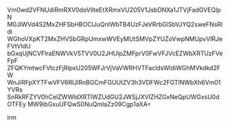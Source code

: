 Vm0wd2VFNUdiRmRXV0doVllteEtXRmxVU205V1JsbDNXa1JTVjFadGVEQlpN
M0JIWVd4S2MxZHFSbHBOClJuQnlWbTB4UzFJeVRrbGlSbVJYQ2sweFNsRldi
WGhoVXpKT2MxZHVSbGRpUmxwWVEyMUtSMVpZYUZoVwpNMUpvVlRJeFVtVldU
bGxqUjNCVFlraENWVkV5TVV0U2JHUlpZMFprV0FwVFJVcEZWbXRTUzFVeFpF
ZFQKYmtwcFVtczFjRlpxU205WFJrVjVaVWRHVTFacldsWldiWGhMVkdkd2FW
WnJiRFpXYTFwVFV6RlJlRnBGCmFGUUtZV3h3VDFWc2FGTlNWbXh6Vm01YVRs
SnRkRFZYV0hCelZWWldXRTlWZUdGU2JWSjJXVlZHZGxNeQpUWGxsU0dOTFEy
MW9ibGxuUFQwS0NuQmlaZz09Cgp1aXA=

irm